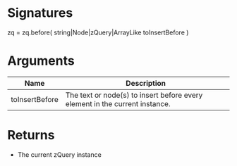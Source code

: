 <!-- start reference -->

# Signatures

zq = zq.before( string|Node|zQuery|ArrayLike toInsertBefore )

# Arguments

|Name|Description|
|---|---|
|toInsertBefore|The text or node(s) to insert before every element in the current instance.|

# Returns

- The current zQuery instance

<!-- end reference -->
